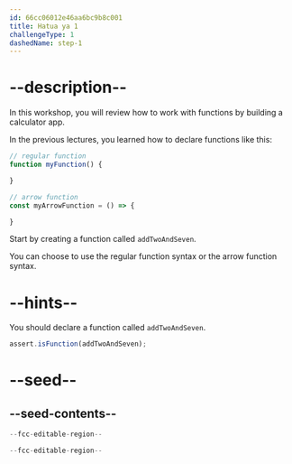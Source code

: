 ```yaml
---
id: 66cc06012e46aa6bc9b8c001
title: Hatua ya 1
challengeType: 1
dashedName: step-1
---
```


# --description--

In this workshop, you will review how to work with functions by building a calculator app.

In the previous lectures, you learned how to declare functions like this:

```js
// regular function
function myFunction() {

}

// arrow function
const myArrowFunction = () => {

}
```

Start by creating a function called `addTwoAndSeven`.

You can choose to use the regular function syntax or the arrow function syntax.

# --hints--

You should declare a function called `addTwoAndSeven`.

```js
assert.isFunction(addTwoAndSeven);
```

# --seed--

## --seed-contents--

```js
--fcc-editable-region--

--fcc-editable-region--
```
